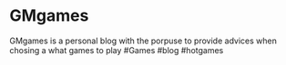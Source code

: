 # GMgames
GMgames is a personal blog with the porpuse to provide advices when chosing a what games to play
#Games #blog #hotgames 
